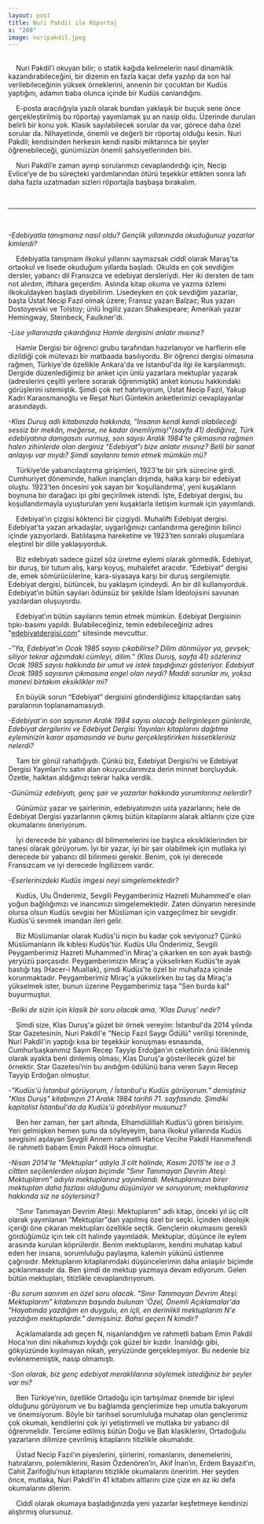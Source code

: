 ```yaml
---
layout: post
title: Nuri Pakdil ile Röportaj
x: "200"
image: nuripakdil.jpeg
---
```

<br/>
&nbsp;&nbsp;&nbsp;&nbsp;Nuri Pakdil’i okuyan bilir; o statik kağıda kelimelerin nasıl dinamiklik kazandırabileceğini, bir dizenin en fazla kaçar defa yazılıp da son hal verilebileceğinin yüksek örneklerini, annenin bir çocuktan bir Kudüs yaptığını, adamın baba olunca içinde bir Kudüs canlandığını.

&nbsp;&nbsp;&nbsp;&nbsp;E-posta aracılığıyla yazılı olarak bundan yaklaşık bir buçuk sene önce gerçekleştirilmiş bu röportajı yayımlamak şu an nasip oldu. Üzerinde durulan belirli bir konu yok. Klasik sayılabilecek sorular da var, görece daha özel sorular da. Nihayetinde, önemli ve değerli bir röportaj olduğu kesin. Nuri Pakdil; kendisinden herkesin kendi nasibi miktarınca bir şeyler öğrenebileceği, günümüzün önemli şahsiyetlerinden biri.

&nbsp;&nbsp;&nbsp;&nbsp;Nuri Pakdil’e zaman ayırıp sorularımızı cevaplandırdığı için, Necip Evlice’ye de bu süreçteki yardımlarından ötürü teşekkür ettikten sonra lafı daha fazla uzatmadan sizleri röportajla başbaşa bırakalım.

<br/>

---

<br/>


_-Edebiyatla tanışmanız nasıl oldu? Gençlik yıllarınızda okuduğunuz yazarlar kimlerdi?_

&nbsp;&nbsp;&nbsp;&nbsp;Edebiyatla tanışmam ilkokul yıllarını saymazsak ciddî olarak Maraş'ta ortaokul ve lisede okuduğum yıllarda başladı. Okulda en çok sevdiğim dersler, yabancı dil Fransızca ve edebiyat dersleriydi. Her iki dersten de tam not alırdım, iftihara geçerdim. Aslında kitap okuma ve yazma özlemi ilkokuldayken başladı diyebilirim.
Lisedeyken en çok sevdiğim yazarlar, başta Üstat Necip Fazıl olmak üzere; Fransız yazarı Balzac; Rus yazarı Dostoyevski ve Tolstoy; ünlü İngiliz yazarı Shakespeare; Amerikalı yazar Hemingway, Steinbeck, Faulkner'dı.

_-Lise yıllarınızda çıkardığınız Hamle dergisini anlatır mısınız?_

&nbsp;&nbsp;&nbsp;&nbsp;Hamle Dergisi bir öğrenci grubu tarafından hazırlanıyor ve harflerin elle dizildiği çok mütevazı bir matbaada basılıyordu. Bir öğrenci dergisi olmasına rağmen, Türkiye'de özellikle Ankara'da ve İstanbul'da ilgi ile karşılanmıştı. Dergide düzenlediğimiz bir anket için ünlü yazarlara mektuplar yazarak (adreslerini çeşitli yerlere sorarak öğrenmiştik) anket konusu hakkındaki görüşlerini istemiştik. Şimdi çok net hatırlıyorum, Üstat Necip Fazıl, Yakup Kadri Karaosmanoğlu ve Reşat Nuri Güntekin anketlerimizi cevaplayanlar arasındaydı.

_-Klas Duruş adlı kitabınızda hakkında, "İnsanın kendi kendi olabileceği sessiz bir mekân, meğerse, ne kadar önemliymiş!"(sayfa 41) dediğiniz, Türk edebiyatına damgasını vurmuş, son sayısı Aralık 1984'te çıkmasına rağmen halen zihinlerde olan derginiz “Edebiyat”ı bize anlatır mısınız? Belli bir sanat anlayışı var mıydı? Şimdi sayılarını temin etmek mümkün mü?_

&nbsp;&nbsp;&nbsp;&nbsp;Türkiye’de yabancılaştırma girişimleri, 1923’te bir şirk sürecine girdi. Cumhuriyet döneminde, halkın inançları dışında, halka karşı bir edebiyat oluştu. 1923’ten öncesini yok sayan bir ‘koşullandırma’, yeni kuşakların boynuna bir darağacı ipi gibi geçirilmek istendi. İşte, Edebiyat dergisi, bu koşullandırmayla uyuşturulan yeni kuşaklarla iletişim kurmak için yayımlandı.

&nbsp;&nbsp;&nbsp;&nbsp;Edebiyat’ın çizgisi köktenci bir çizgiydi. Muhalifti Edebiyat dergisi. Edebiyat’ta yazan arkadaşlar, uygarlığımızı canlandırma gereğinin bilinci içinde yazıyorlardı. Batılılaşma hareketine ve 1923’ten sonraki oluşumlara eleştirel bir dille yaklaşıyorduk.

&nbsp;&nbsp;&nbsp;&nbsp;Biz edebiyatı sadece güzel söz üretme eylemi olarak görmedik. Edebiyat, bir duruş, bir tutum alış, karşı koyuş, muhalefet aracıdır. “Edebiyat” dergisi de, emek sömürücülerine, kara-siyasaya karşı bir duruş sergilemiştir. Edebiyat dergisi, bütüncek, bu yaklaşım içindeydi. Arı bir dil kullanıyorduk. Edebiyat’ın bütün sayıları ödünsüz bir şekilde İslam İdeolojisini savunan yazılardan oluşuyordu.

&nbsp;&nbsp;&nbsp;&nbsp;Edebiyat’ın bütün sayılarını temin etmek mümkün. Edebiyat Dergisinin tıpkı-basımı yapıldı. Bulabileceğiniz, temin edebileceğiniz adres "<a href="http://edebiyatdergisi.com" target="_blank">edebiyatdergisi.com</a>" sitesinde mevcuttur.

_-"Ya, Edebiyat'ın Ocak 1985 sayısı çıkabilirse? Dilim dönmüyor ya, gevşek; siliyor tekrar ağzımdaki cümleyi, dilim." (Klas Duruş, sayfa 41) sözleriniz Ocak 1985 sayısı hakkında bir umut ve istek taşıdığınızı gösteriyor. Edebiyat Ocak 1985 sayısının çıkmasına engel olan neydi? Maddi sorunlar mı, yoksa manevi birtakım eksiklikler mi?_

&nbsp;&nbsp;&nbsp;&nbsp;En büyük sorun “Edebiyat” dergisini gönderdiğimiz kitapçılardan satış paralarının toplanamamasıydı.

_-Edebiyat'ın son sayısının Aralık 1984 sayısı olacağı belirginleşen günlerde, Edebiyat dergilerini ve Edebiyat Dergisi Yayınları kitaplarını dağıtma eyleminizin karar aşamasında ve bunu gerçekleştirirken hissetikleriniz nelerdi?_

&nbsp;&nbsp;&nbsp;&nbsp;Tam bir gönül rahatlığıydı. Çünkü biz, Edebiyat Dergisi’ni ve Edebiyat Dergisi Yayınları’nı satın alan okuyucularımıza derin minnet borçluyduk. Özetle, halktan aldığımızı tekrar halka verdik.

_-Günümüz edebiyatı, genç şair ve yazarlar hakkında yorumlarınız nelerdir?_

&nbsp;&nbsp;&nbsp;&nbsp;Günümüz yazar ve şairlerinin, edebiyatımızın usta yazarlarını; hele de Edebiyat Dergisi yazarlarının çıkmış bütün kitaplarını alarak altlarını çize çize okumalarını öneriyorum.

&nbsp;&nbsp;&nbsp;&nbsp;İyi derecede bir yabancı dil bilmemelerini ise başlıca eksikliklerinden bir tanesi olarak görüyorum. İyi bir yazar, iyi bir şair olabilmek için mutlaka iyi derecede bir yabancı dil bilinmesi gerekir. Benim, çok iyi derecede Fransızcam ve iyi derecede İngilizcem vardır.

_-Eserlerinizdeki Kudüs imgesi neyi simgelemektedir?_

&nbsp;&nbsp;&nbsp;&nbsp;Kudüs, Ulu Önderimiz, Sevgili Peygamberimiz Hazreti Muhammed'e olan yoğun bağlılığımızı ve inancımızı simgelemektedir. Zaten dünyanın neresinde olursa olsun Kudüs sevgisi her Müslüman için vazgeçilmez bir sevgidir. Kudüs'ü sevmek imandan ileri gelir.

&nbsp;&nbsp;&nbsp;&nbsp;Biz Müslümanlar olarak Kudüs'ü niçin bu kadar çok seviyoruz? Çünkü Müslümanların ilk kıblesi Kudüs'tür. Kudüs Ulu Önderimiz, Sevgili Peygamberimiz Hazreti Muhammed'in Miraç'a çıkarken en son ayak bastığı yeryüzü parçasıdır. Peygamberimizin Miraç'a yükselirken Kudüs'te ayak bastığı taş (Hacer-i Muallak), şimdi Kudüs'te özel bir muhafaza içinde korunmaktadır. Peygamberimiz Miraç'a yükselirken bu taş da Miraç'a yükselmek ister, bunun üzerine Peygamberimiz taşa "Sen burda kal" buyurmuştur.

_-Belki de sizin için klasik bir soru olacak ama, 'Klas Duruş' nedir?_

&nbsp;&nbsp;&nbsp;&nbsp;Şimdi size, Klas Duruş'a güzel bir örnek vereyim: İstanbul'da 2014 yılında Star Gazetesinin, Nuri Pakdil'e "Necip Fazıl Saygı Ödülü" verilişi töreninde, Nuri Pakdil'in yaptığı kısa bir teşekkür konuşması esnasında, Cumhurbaşkanımız Sayın Recep Tayyip Erdoğan'ın ceketinin önü iliklenmiş olarak ayakta beni dinlemiş olması, Klas Duruş'a gösterilecek güzel bir örnektir. Star Gazetesi’nin bu andığım ödülünü bana veren Sayın Recep Tayyip Erdoğan olmuştur.

_-"Kudüs'ü İstanbul görüyorum, / İstanbul'u Kudüs görüyorum." demiştiniz "Klas Duruş" kitabınızın 21 Aralık 1984 tarihli 71. sayfasında. Şimdiki kapitalist İstanbul'da da Kudüs'ü görebiliyor musunuz?_

&nbsp;&nbsp;&nbsp;&nbsp;Ben her zaman, her şart altında, Elhamdülillah Kudüs'ü gören birisiyim. Yeri gelmişken hemen şunu da söyleyeyim, bana ilkokul yıllarında Kudüs sevgisini aşılayan Sevgili Annem rahmetli Hatice Vecihe Pakdil Hanımefendi ile rahmetli babam Emin Pakdil Hoca olmuştur.

_-Nisan 2014'te "Mektuplar" adıyla 3 cilt halinde, Kasım 2015'te ise o 3 ciltten seçilenlerden oluşan biçimde "Sınır Tanımayan Devrim Ateşi: Mektuplarım" adıyla mektuplarınız yayımlandı. Mektuplarınızın birer mektuptan daha fazlası olduğunu düşünüyor ve soruyorum; mektuplarınız hakkında siz ne söylersiniz?_

&nbsp;&nbsp;&nbsp;&nbsp;"Sınır Tanımayan Devrim Ateşi: Mektuplarım" adlı kitap, önceki yıl üç cilt olarak yayımlanan "Mektuplar"dan yapılmış özel bir seçki. İçinden ideolojik içeriği öne çıkaran mektupları özellikle seçtik. Gençlerin okumasını gerekli gördüğümüz için tek cilt halinde yayımladık.
Mektuplar, düşünce ile eylem arasında kurulan köprülerdir. Benim mektuplarım, kendini muhatap kabul eden her insana, sorumluluğu paylaşma, kalemin yükünü üstlenme çağrısıdır. Mektuplarım kitaplarımdaki düşüncelerimin daha anlaşılır biçimde açıklanmasıdır da. Ben şimdi de mektup yazmaya devam ediyorum. Gelen bütün mektupları, titizlikle cevaplandırıyorum.

_-Bu sorum sanırım en özel soru olacak. "Sınır Tanımayan Devrim Ateşi: Mektuplarım" kitabınızın başında bulunan 'Özel, Önemli Açıklamalar'da "Hayatımda yazdığım en duygulu, en içli, en derinlikli mektuplarım N'e yazdığım mektuplardır." demişsiniz. Bahsi geçen N kimdir?_

&nbsp;&nbsp;&nbsp;&nbsp;Açıklamalarda adı geçen N, nişanlandığım ve rahmetli babam Emin Pakdil Hoca'nın dini nikahımızı kıydığı çok güzel bir kızdır. İnanıldığı gibi, gökyüzünde kıyılmayan nikah, yeryüzünde gerçekleşmiyor. Bu nedenle biz evlenememiştik, nasip olmamıştı.

_-Son olarak, biz genç edebiyat meraklılarına söylemek istediğiniz bir şeyler var mı?_

&nbsp;&nbsp;&nbsp;&nbsp;Ben Türkiye’nin, özellikle Ortadoğu için tartışılmaz önemde bir işlevi olduğunu görüyorum ve bu bağlamda gençlerimize hep umutla bakıyorum ve önemsiyorum. Böyle bir tarihsel sorumluluğa muhatap olan gençlerimiz çok okumalı, kendilerini çok iyi yetiştirmeli ve mutlaka bir yabancı dil öğrenmelidir.  Tercüme edilmiş bütün Doğu ve Batı klasiklerini, Ortadoğulu yazarların dilimize çevrilmiş kitaplarını titizlikle okumalıdır.

&nbsp;&nbsp;&nbsp;&nbsp;Üstad Necip Fazıl’ın piyeslerini, şiirlerini, romanlarını, denemelerini, hatıralarını, polemiklerini, Rasim Özdenören’in, Akif İnan’ın, Erdem Bayazıt’ın, Cahit Zarifoğlu’nun kitaplarını titizlikle okumalarını öneririm. Her şeyden önce, mutlaka, Nuri Pakdil'in 41 kitabını altlarını çize çize en az iki defa okumalarını dilerim.

&nbsp;&nbsp;&nbsp;&nbsp;Ciddî olarak okumaya başladığınızda yeni yazarlar keşfetmeye kendinizi alıştırmış olursunuz.
